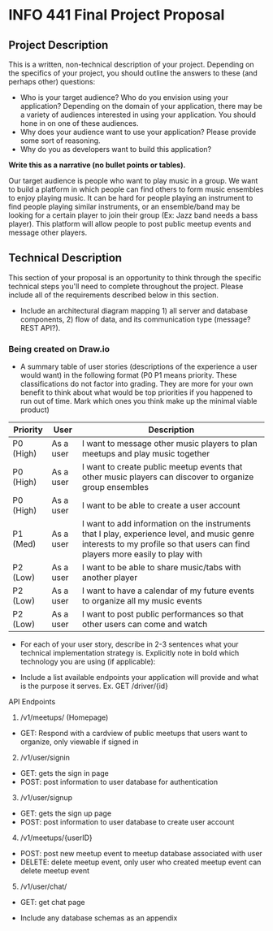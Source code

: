 # INFO 441 Final Project Proposal

## Project Description

This is a written, non-technical description of your project. Depending on the specifics of your project, you should outline the answers to these (and perhaps other) questions:

- Who is your target audience?  Who do you envision using your application? Depending on the domain of your application, there may be a variety of audiences interested in using your application.  You should hone in on one of these audiences.
- Why does your audience want to use your application? Please provide some sort of reasoning. 
- Why do you as developers want to build this application?

**Write this as a narrative (no bullet points or tables).**

Our target audience is people who want to play music in a group. We want to build a platform in which people can find others to form music ensembles to enjoy playing music. It can be hard for people playing an instrument to find people playing similar instruments, or an ensemble/band may be looking for a certain player to join their group (Ex: Jazz band needs a bass player). This platform will allow people to post public meetup events and message other players.

## Technical Description

This section of your proposal is an opportunity to think through the specific technical steps you'll need to complete throughout the project. Please include all of the requirements described below in this section. 

- Include an architectural diagram mapping 1) all server and database components, 2) flow of data, and its communication type (message? REST API?).

### Being created on Draw.io

- A summary table of user stories (descriptions of the experience a user would want) in the following format (P0 P1 means priority. These classifications do not factor into grading. They are more for your own benefit to think about what would be top priorities if you happened to run out of time. Mark which ones you think make up the minimal viable product)

| **Priority** | **User** | **Description** |
|--------------|----------|-----------------|
| P0 (High) | As a user | I want to message other music players to plan meetups and play music together |
| P0 (High) | As a user | I want to create public meetup events that other music players can discover to organize group ensembles |
| P0 (High) | As a user | I want to be able to create a user account |
| P1 (Med) | As a user | I want to add information on the instruments that I play, experience level, and music genre interests to my profile so that users can find players more easily to play with |
| P2 (Low) | As a user | I want to be able to share music/tabs with another player |
| P2 (Low) | As a user | I want to have a calendar of my future events to organize all my music events |
| P2 (Low) | As a user | I want to post public performances so that other users can come and watch |


- For each of your user story, describe in 2-3 sentences what your technical implementation strategy is. Explicitly note in bold which technology you are using (if applicable):

- Include a list available endpoints your application will provide and what is the purpose it serves. Ex. GET /driver/{id}

API Endpoints

1. /v1/meetups/    (Homepage)
- GET: Respond with a cardview of public meetups that users want to organize, only viewable if signed in

2. /v1/user/signin
- GET: gets the sign in page
- POST: post information to user database for authentication

3. /v1/user/signup
- GET: gets the sign up page
- POST: post information to user database to create user account

4. /v1/meetups/{userID}
- POST: post new meetup event to meetup database associated with user
- DELETE: delete meetup event, only user who created meetup event can delete meetup event

5. /v1/user/chat/
- GET: get chat page 

- Include any database schemas as an appendix
